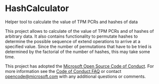 # HashCalculator
Helper tool to calculate the value of TPM PCRs and hashes of data

This project allows to calculate of the value of TPM PCRs and of hashes of arbitrary data. It also contains functionality
to permutate hashes to determine the possible sequence of extend operations to arrive at a specified value. Since the number
of permutations that have to be tried is determined by the factorial of the number of hashes, this may take some time.

This project has adopted the [Microsoft Open Source Code of Conduct](https://opensource.microsoft.com/codeofconduct/).
For more information see the [Code of Conduct FAQ](https://opensource.microsoft.com/codeofconduct/faq/) or contact 
[opencode@microsoft.com](mailto:opencode@microsoft.com) with any additional questions or comments.
